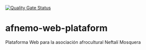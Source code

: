 [![Quality Gate Status](https://sonarcloud.io/api/project_badges/measure?project=com.afnemo%3Aafnemo&metric=alert_status)](https://sonarcloud.io/dashboard?id=com.afnemo%3Aafnemo)
# afnemo-web-plataform
Plataforma Web para la asociación afrocultural Neftalí Mosquera
